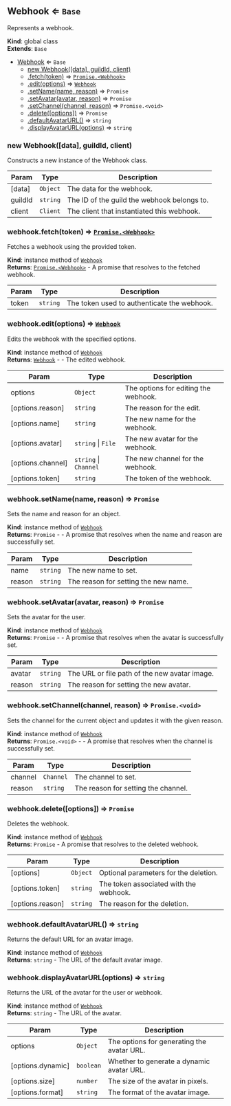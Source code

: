 <a name="Webhook"></a>

## Webhook ⇐ <code>Base</code>
Represents a webhook.

**Kind**: global class  
**Extends**: <code>Base</code>  

* [Webhook](#Webhook) ⇐ <code>Base</code>
    * [new Webhook([data], guildId, client)](#new_Webhook_new)
    * [.fetch(token)](#Webhook+fetch) ⇒ [<code>Promise.&lt;Webhook&gt;</code>](#Webhook)
    * [.edit(options)](#Webhook+edit) ⇒ [<code>Webhook</code>](#Webhook)
    * [.setName(name, reason)](#Webhook+setName) ⇒ <code>Promise</code>
    * [.setAvatar(avatar, reason)](#Webhook+setAvatar) ⇒ <code>Promise</code>
    * [.setChannel(channel, reason)](#Webhook+setChannel) ⇒ <code>Promise.&lt;void&gt;</code>
    * [.delete([options])](#Webhook+delete) ⇒ <code>Promise</code>
    * [.defaultAvatarURL()](#Webhook+defaultAvatarURL) ⇒ <code>string</code>
    * [.displayAvatarURL(options)](#Webhook+displayAvatarURL) ⇒ <code>string</code>

<a name="new_Webhook_new"></a>

### new Webhook([data], guildId, client)
Constructs a new instance of the Webhook class.


| Param | Type | Description |
| --- | --- | --- |
| [data] | <code>Object</code> | The data for the webhook. |
| guildId | <code>string</code> | The ID of the guild the webhook belongs to. |
| client | <code>Client</code> | The client that instantiated this webhook. |

<a name="Webhook+fetch"></a>

### webhook.fetch(token) ⇒ [<code>Promise.&lt;Webhook&gt;</code>](#Webhook)
Fetches a webhook using the provided token.

**Kind**: instance method of [<code>Webhook</code>](#Webhook)  
**Returns**: [<code>Promise.&lt;Webhook&gt;</code>](#Webhook) - A promise that resolves to the fetched webhook.  

| Param | Type | Description |
| --- | --- | --- |
| token | <code>string</code> | The token used to authenticate the webhook. |

<a name="Webhook+edit"></a>

### webhook.edit(options) ⇒ [<code>Webhook</code>](#Webhook)
Edits the webhook with the specified options.

**Kind**: instance method of [<code>Webhook</code>](#Webhook)  
**Returns**: [<code>Webhook</code>](#Webhook) - - The edited webhook.  

| Param | Type | Description |
| --- | --- | --- |
| options | <code>Object</code> | The options for editing the webhook. |
| [options.reason] | <code>string</code> | The reason for the edit. |
| [options.name] | <code>string</code> | The new name for the webhook. |
| [options.avatar] | <code>string</code> \| <code>File</code> | The new avatar for the webhook. |
| [options.channel] | <code>string</code> \| <code>Channel</code> | The new channel for the webhook. |
| [options.token] | <code>string</code> | The token of the webhook. |

<a name="Webhook+setName"></a>

### webhook.setName(name, reason) ⇒ <code>Promise</code>
Sets the name and reason for an object.

**Kind**: instance method of [<code>Webhook</code>](#Webhook)  
**Returns**: <code>Promise</code> - - A promise that resolves when the name and reason are successfully set.  

| Param | Type | Description |
| --- | --- | --- |
| name | <code>string</code> | The new name to set. |
| reason | <code>string</code> | The reason for setting the new name. |

<a name="Webhook+setAvatar"></a>

### webhook.setAvatar(avatar, reason) ⇒ <code>Promise</code>
Sets the avatar for the user.

**Kind**: instance method of [<code>Webhook</code>](#Webhook)  
**Returns**: <code>Promise</code> - - A promise that resolves when the avatar is successfully set.  

| Param | Type | Description |
| --- | --- | --- |
| avatar | <code>string</code> | The URL or file path of the new avatar image. |
| reason | <code>string</code> | The reason for setting the new avatar. |

<a name="Webhook+setChannel"></a>

### webhook.setChannel(channel, reason) ⇒ <code>Promise.&lt;void&gt;</code>
Sets the channel for the current object and updates it with the given reason.

**Kind**: instance method of [<code>Webhook</code>](#Webhook)  
**Returns**: <code>Promise.&lt;void&gt;</code> - - A promise that resolves when the channel is successfully set.  

| Param | Type | Description |
| --- | --- | --- |
| channel | <code>Channel</code> | The channel to set. |
| reason | <code>string</code> | The reason for setting the channel. |

<a name="Webhook+delete"></a>

### webhook.delete([options]) ⇒ <code>Promise</code>
Deletes the webhook.

**Kind**: instance method of [<code>Webhook</code>](#Webhook)  
**Returns**: <code>Promise</code> - A promise that resolves to the deleted webhook.  

| Param | Type | Description |
| --- | --- | --- |
| [options] | <code>Object</code> | Optional parameters for the deletion. |
| [options.token] | <code>string</code> | The token associated with the webhook. |
| [options.reason] | <code>string</code> | The reason for the deletion. |

<a name="Webhook+defaultAvatarURL"></a>

### webhook.defaultAvatarURL() ⇒ <code>string</code>
Returns the default URL for an avatar image.

**Kind**: instance method of [<code>Webhook</code>](#Webhook)  
**Returns**: <code>string</code> - The URL of the default avatar image.  
<a name="Webhook+displayAvatarURL"></a>

### webhook.displayAvatarURL(options) ⇒ <code>string</code>
Returns the URL of the avatar for the user or webhook.

**Kind**: instance method of [<code>Webhook</code>](#Webhook)  
**Returns**: <code>string</code> - The URL of the avatar.  

| Param | Type | Description |
| --- | --- | --- |
| options | <code>Object</code> | The options for generating the avatar URL. |
| [options.dynamic] | <code>boolean</code> | Whether to generate a dynamic avatar URL. |
| [options.size] | <code>number</code> | The size of the avatar in pixels. |
| [options.format] | <code>string</code> | The format of the avatar image. |

